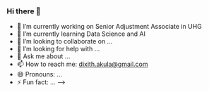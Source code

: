 ### Hi there 👋


- 🔭 I’m currently working on Senior Adjustment Associate in UHG
- 🌱 I’m currently learning Data Science and AI
- 👯 I’m looking to collaborate on ...
- 🤔 I’m looking for help with ...
- 💬 Ask me about ...
- 📫 How to reach me: dixith.akula@gmail.com
- 😄 Pronouns: ...
- ⚡ Fun fact: ...
-->
